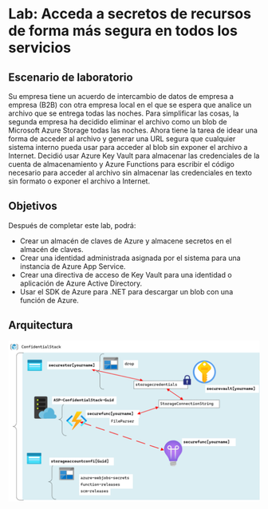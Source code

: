 # Lab: Acceda a secretos de recursos de forma más segura en todos los servicios 

## Escenario de laboratorio
Su empresa tiene un acuerdo de intercambio de datos de empresa a empresa (B2B) con otra empresa local en el que se espera que analice un archivo que se entrega todas las noches. Para simplificar las cosas, la segunda empresa ha decidido eliminar el archivo como un blob de Microsoft Azure Storage todas las noches. Ahora tiene la tarea de idear una forma de acceder al archivo y generar una URL segura que cualquier sistema interno pueda usar para acceder al blob sin exponer el archivo a Internet. Decidió usar Azure Key Vault para almacenar las credenciales de la cuenta de almacenamiento y Azure Functions para escribir el código necesario para acceder al archivo sin almacenar las credenciales en texto sin formato o exponer el archivo a Internet.

## Objetivos

Después de completar este lab, podrá:

- Crear un almacén de claves de Azure y almacene secretos en el almacén de claves.
- Crear una identidad administrada asignada por el sistema para una instancia de Azure App Service.
- Crear una directiva de acceso de Key Vault para una identidad o aplicación de Azure Active Directory.
- Usar el SDK de Azure para .NET para descargar un blob con una función de Azure.

## Arquitectura

![](images/Architecture.png)